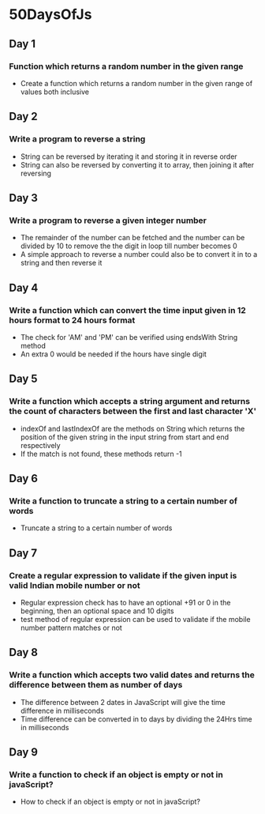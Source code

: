 # 50DaysOfJs

## Day 1
### Function which returns a random number in the given range
* Create a function which returns a random number in the given range of values both inclusive

## Day 2
### Write a program to reverse a string
* String can be reversed by iterating it and storing it in reverse order
* String can also be reversed by converting it to array, then joining it after reversing

## Day 3
### Write a program to reverse a given integer number
* The remainder of the number can be fetched and the number can be divided by 10 to remove the the digit in loop till number becomes 0
* A simple approach to reverse a number could also be to convert it in to a string and then reverse it

## Day 4
### Write a function which can convert the time input given in 12 hours format to 24 hours format
* The check for 'AM' and 'PM' can be verified using endsWith String method
* An extra 0 would be needed if the hours have single digit

## Day 5
### Write a function which accepts a string argument and returns the count of characters between the first and last character 'X'
* indexOf and lastIndexOf are the methods on String which returns the position of the given string in the input string from start and end respectively
* If the match is not found, these methods return -1

## Day 6
### Write a function to truncate a string to a certain number of words
* Truncate a string to a certain number of words

## Day 7
### Create a regular expression to validate if the given input is valid Indian mobile number or not
* Regular expression check has to have an optional +91 or 0 in the beginning, then an optional space and 10 digits
* test method of regular expression can be used to validate if the mobile number pattern matches or not

## Day 8
### Write a function which accepts two valid dates and returns the difference between them as number of days
* The difference between 2 dates in JavaScript will give the time difference in milliseconds
* Time difference can be converted in to days by dividing the 24Hrs time in milliseconds

## Day 9
### Write a function to check if an object is empty or not in javaScript?
* How to check if an object is empty or not in javaScript?


